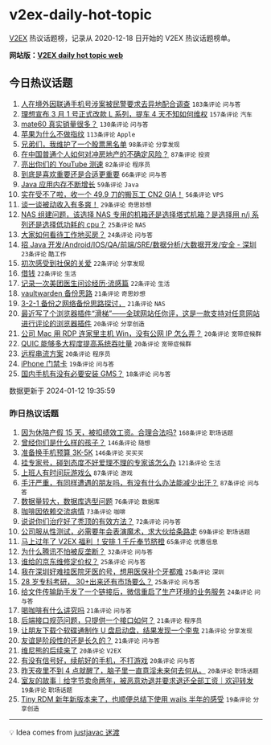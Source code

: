 # v2ex-daily-hot-topic

[V2EX](https://www.v2ex.com/) 热议话题榜，记录从 2020-12-18 日开始的 V2EX 热议话题榜单。

**网站版：[V2EX daily hot topic web](https://boojack.github.io/v2ex-daily-hot-topic-web/)**

## 今日热议话题

<!-- TODAY BEGIN -->

1. [人在境外因联通手机号涉案被民警要求去异地配合调查](https://www.v2ex.com/t/1007987) `183条评论` `问与答`
1. [理想宣布 3 月 1 号正式改款 L 系列，提车 4 天不知如何维权](https://www.v2ex.com/t/1007985) `157条评论` `汽车`
1. [mate60 真实销量很多？](https://www.v2ex.com/t/1008109) `130条评论` `问与答`
1. [苹果为什么不做指纹](https://www.v2ex.com/t/1008120) `113条评论` `Apple`
1. [兄弟们，我维护了一个股票黑名单](https://www.v2ex.com/t/1008018) `98条评论` `分享发现`
1. [在中国普通个人如何对冲房地产的不确定风险？](https://www.v2ex.com/t/1008009) `87条评论` `投资`
1. [亮出你们的 YouTube 测速](https://www.v2ex.com/t/1007991) `82条评论` `程序员`
1. [到底是喜欢重要还是合适更重要](https://www.v2ex.com/t/1008036) `66条评论` `问与答`
1. [Java 应用内存不断增长](https://www.v2ex.com/t/1007983) `59条评论` `Java`
1. [实在受不了啦，收一个 49.9 刀的搬瓦工 CN2 GIA！](https://www.v2ex.com/t/1008025) `56条评论` `VPS`
1. [谈一谈被动收入有多爽！](https://www.v2ex.com/t/1008030) `29条评论` `奇思妙想`
1. [NAS 组建问题，该选择 NAS 专用的机箱还是选择塔式机箱？是选择用 n/j 系列还是选择低功耗的 cpu？](https://www.v2ex.com/t/1008209) `25条评论` `NAS`
1. [大家如何看待工作地买房？](https://www.v2ex.com/t/1008099) `24条评论` `问与答`
1. [招 Java 开发/Android/IOS/QA/前端/SRE/数据分析/大数据开发/安全 - 深圳](https://www.v2ex.com/t/1008010) `23条评论` `酷工作`
1. [初次感受到社保的关爱](https://www.v2ex.com/t/1008150) `22条评论` `分享发现`
1. [借钱](https://www.v2ex.com/t/1008141) `22条评论` `生活`
1. [记录一次美团医生问诊经历·流感篇](https://www.v2ex.com/t/1008079) `22条评论` `生活`
1. [vaultwarden 备份思路](https://www.v2ex.com/t/1008203) `21条评论` `奇思妙想`
1. [3-2-1 备份之网络备份思路探讨，](https://www.v2ex.com/t/1008040) `21条评论` `NAS`
1. [最近写了个浏览器插件“滑梯”——全球网站任你评，这是一款支持对任意网站进行评论的浏览器插件](https://www.v2ex.com/t/1008140) `20条评论` `分享创造`
1. [公司 Mac 用 RDP 连家里主机 Win，没有公网 IP 怎么弄？](https://www.v2ex.com/t/1008114) `20条评论` `宽带症候群`
1. [QUIC 能够多大程度提高系统吞吐量](https://www.v2ex.com/t/1008070) `20条评论` `宽带症候群`
1. [远程串流方案](https://www.v2ex.com/t/1007989) `20条评论` `程序员`
1. [iPhone 门禁卡](https://www.v2ex.com/t/1008090) `19条评论` `问与答`
1. [国内手机有没有必要安装 GMS？](https://www.v2ex.com/t/1008155) `18条评论` `问与答`

数据更新于 2024-01-12 19:35:59

<!-- TODAY END -->

### 昨日热议话题

<!-- YESTERDAY BEGIN -->

1. [因为休陪产假 15 天，被扣绩效工资。合理合法吗?](https://www.v2ex.com/t/1007682) `168条评论` `职场话题`
1. [曾经你们是什么样的孩子？](https://www.v2ex.com/t/1007701) `146条评论` `随想`
1. [准备换手机预算 3K-5K](https://www.v2ex.com/t/1007704) `146条评论` `买买买`
1. [挂专家号，碰到态度不好爱理不理的专家该怎么办](https://www.v2ex.com/t/1007712) `121条评论` `生活`
1. [上班人有时间玩游戏么](https://www.v2ex.com/t/1007711) `87条评论` `游戏`
1. [手汗严重，有同样遭遇的朋友吗，有没有什么办法能减少出汗？](https://www.v2ex.com/t/1007793) `87条评论` `问与答`
1. [数据量较大，数据库选型问题](https://www.v2ex.com/t/1007852) `76条评论` `数据库`
1. [咖啡因依赖交流病情](https://www.v2ex.com/t/1007726) `73条评论` `咖啡`
1. [说说你们治疗好了秃顶的有效方法？](https://www.v2ex.com/t/1007681) `72条评论` `问与答`
1. [公司服从性测试，必需要年会表演魔术，求大伙给条路走](https://www.v2ex.com/t/1007865) `69条评论` `职场话题`
1. [马上过年了 V2EX 福利 ！安排 1 千斤奉节脐橙](https://www.v2ex.com/t/1007677) `65条评论` `优惠信息`
1. [为什么腾讯不怕被反垄断？](https://www.v2ex.com/t/1007856) `32条评论` `问与答`
1. [谁给的京东维修定价权？](https://www.v2ex.com/t/1007810) `25条评论` `问与答`
1. [我在深圳好难挂医院牙医的号，想用医保补个牙都难](https://www.v2ex.com/t/1007727) `25条评论` `深圳`
1. [28 岁专科考研， 30+出来还有市场要么？](https://www.v2ex.com/t/1007723) `25条评论` `问与答`
1. [给文件传输助手发了一个链接后，微信重启了生产环境的业务服务](https://www.v2ex.com/t/1007883) `24条评论` `问与答`
1. [喝咖啡有什么讲究吗](https://www.v2ex.com/t/1007839) `21条评论` `问与答`
1. [后端接口规范问题，只提供一个接口如何？](https://www.v2ex.com/t/1007821) `21条评论` `程序员`
1. [让朋友下载个软碟通制作 U 盘启动盘，结果发现一个李鬼](https://www.v2ex.com/t/1007741) `21条评论` `分享发现`
1. [友谊是阶段性的还是长久的？](https://www.v2ex.com/t/1007733) `21条评论` `问与答`
1. [维尼熊的后续来了](https://www.v2ex.com/t/1007941) `20条评论` `V2EX`
1. [有没有信号好，续航好的手机，不打游戏](https://www.v2ex.com/t/1007760) `20条评论` `问与答`
1. [昨天夜里不到 4 点就醒了，脑子里一直意淫未来何去何从。](https://www.v2ex.com/t/1007679) `20条评论` `职场话题`
1. [室友的故事｜给字节卖命两年，被恶意劝退并要求退还全部工资｜欢迎转发](https://www.v2ex.com/t/1007937) `19条评论` `职场话题`
1. [Tiny RDM 新年新版本来了，也顺便总结下使用 wails 半年的感受](https://www.v2ex.com/t/1007715) `19条评论` `分享创造`

<!-- YESTERDAY END -->

---

💡 Idea comes from [justjavac 迷渡](https://github.com/justjavac/)
